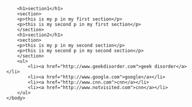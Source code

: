 <!doctype html>

<html lang="en">
	<head>
		<style>
		a:link{
			color:orange;
		}
		a:visited{
			color:grey;
		}
		a:activate{
			color:yellow;
		}
		a:hover{
			color:green;
		}
		a:focus{
			color:red:
		}
		section:first-child{
			color:blue;
		}
		</style>
	</head>
	<body>
		
		<h1>section1</h1>
		<section>
		<p>this is my p in my first section</p>
		<p>this is my second p in my first section</p>
		</section>
		<h1>section2</h1>
		<section>
		<p>this is my p in my second section</p>
		<p>this is my second p in my second section</p>
		</section>
		<ul>
			<li><a href="http://www.geekdisorder.com">geek disorder</a></li>
			<li><a href="http://www.google.com">google</a></li>
			<li><a href="http://www.cnn.com">cnn</a></li>
			<li><a href="http://www.notvisited.com">cnn</a></li>
		</ul>
	</body>
</html>
